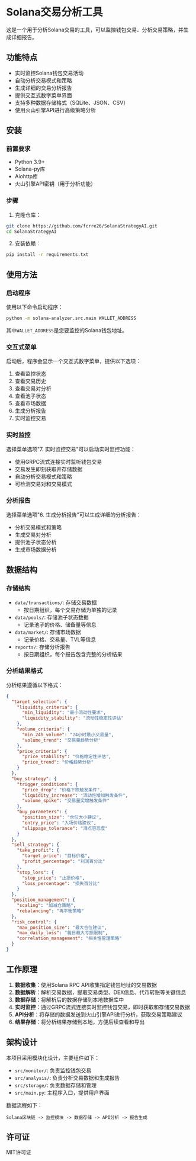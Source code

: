 # Solana交易分析工具

这是一个用于分析Solana交易的工具，可以监控钱包交易、分析交易策略，并生成详细报告。

## 功能特点

- 实时监控Solana钱包交易活动
- 自动分析交易模式和策略
- 生成详细的交易分析报告
- 提供交互式数字菜单界面
- 支持多种数据存储格式（SQLite、JSON、CSV）
- 使用火山引擎API进行高级策略分析

## 安装

### 前置要求

- Python 3.9+
- Solana-py库
- Aiohttp库
- 火山引擎API密钥（用于分析功能）

### 步骤

1. 克隆仓库：

```bash
git clone https://github.com/fcrre26/SolanaStrategyAI.git
cd SolanaStrategyAI
```

2. 安装依赖：

```bash
pip install -r requirements.txt
```

## 使用方法

### 启动程序

使用以下命令启动程序：

```bash
python -m solana-analyzer.src.main WALLET_ADDRESS
```

其中`WALLET_ADDRESS`是您要监控的Solana钱包地址。

### 交互式菜单

启动后，程序会显示一个交互式数字菜单，提供以下选项：

1. 查看监控状态
2. 查看交易历史
3. 查看交易对分析
4. 查看池子状态
5. 查看市场数据
6. 生成分析报告
7. 实时监控交易

### 实时监控

选择菜单选项"7. 实时监控交易"可以启动实时监控功能：

- 使用GRPC流式连接实时监听钱包交易
- 交易发生即刻获取并存储数据
- 自动分析交易模式和策略
- 可检测交易对和交易模式

### 分析报告

选择菜单选项"6. 生成分析报告"可以生成详细的分析报告：

- 分析交易模式和策略
- 生成交易对分析
- 提供池子状态分析
- 生成市场数据分析

## 数据结构

### 存储结构

- `data/transactions/`: 存储交易数据
  - 按日期组织，每个交易存储为单独的记录
- `data/pools/`: 存储池子状态数据
  - 记录池子的价格、储备量等信息
- `data/market/`: 存储市场数据
  - 记录价格、交易量、TVL等信息
- `reports/`: 存储分析报告
  - 按日期组织，每个报告包含完整的分析结果

### 分析结果格式

分析结果遵循以下格式：

```json
{
  "target_selection": {
    "liquidity_criteria": {
      "min_liquidity": "最小流动性要求",
      "liquidity_stability": "流动性稳定性评估"
    },
    "volume_criteria": {
      "min_24h_volume": "24小时最小交易量",
      "volume_trend": "交易量趋势分析"
    },
    "price_criteria": {
      "price_stability": "价格稳定性评估",
      "price_trend": "价格趋势分析"
    }
  },
  "buy_strategy": {
    "trigger_conditions": {
      "price_drop": "价格下跌触发条件",
      "liquidity_increase": "流动性增加触发条件",
      "volume_spike": "交易量突增触发条件"
    },
    "buy_parameters": {
      "position_size": "仓位大小建议",
      "entry_price": "入场价格建议",
      "slippage_tolerance": "滑点容忍度"
    }
  },
  "sell_strategy": {
    "take_profit": {
      "target_price": "目标价格",
      "profit_percentage": "利润百分比"
    },
    "stop_loss": {
      "stop_price": "止损价格",
      "loss_percentage": "损失百分比"
    }
  },
  "position_management": {
    "scaling": "加减仓策略",
    "rebalancing": "再平衡策略"
  },
  "risk_control": {
    "max_position_size": "最大仓位建议",
    "max_daily_loss": "每日最大亏损限制",
    "correlation_management": "相关性管理策略"
  }
}
```

## 工作原理

1. **数据收集**：使用Solana RPC API收集指定钱包地址的交易数据
2. **数据解析**：解析交易数据，提取交易类型、DEX信息、代币转账等关键信息
3. **数据存储**：将解析后的数据存储到本地数据库中
4. **实时监控**：通过GRPC流式连接实时监控钱包交易，即时获取和存储交易数据
5. **API分析**：将存储的数据发送到火山引擎API进行分析，获取交易策略建议
6. **结果存储**：将分析结果存储到本地，方便后续查看和导出

## 架构设计

本项目采用模块化设计，主要组件如下：

- `src/monitor/`: 负责监控钱包交易
- `src/analysis/`: 负责分析交易数据和生成报告
- `src/storage/`: 负责数据存储和管理
- `src/main.py`: 主程序入口，提供用户界面

数据流程如下：

```
Solana区块链 -> 监控模块 -> 数据存储 -> API分析 -> 报告生成
```

## 许可证

MIT许可证 